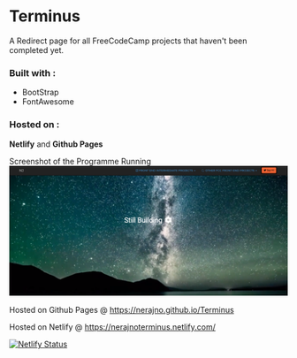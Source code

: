 # Terminus

A Redirect page for all FreeCodeCamp projects that haven't been completed yet. 

### Built with :
* BootStrap 
* FontAwesome

### Hosted on : 
**Netlify** and **Github Pages**

Screenshot of the Programme Running
![Image of Screenshot](https://github.com/Nerajno/Terminus/blob/master/Jan_Screen_Shot.png)


Hosted on Github Pages @
https://nerajno.github.io/Terminus

Hosted on Netlify @
https://nerajnoterminus.netlify.com/ 


[![Netlify Status](https://api.netlify.com/api/v1/badges/b44ca342-e25e-47cb-8522-946b72944f94/deploy-status)](https://app.netlify.com/sites/nerajnoterminus/deploys)
